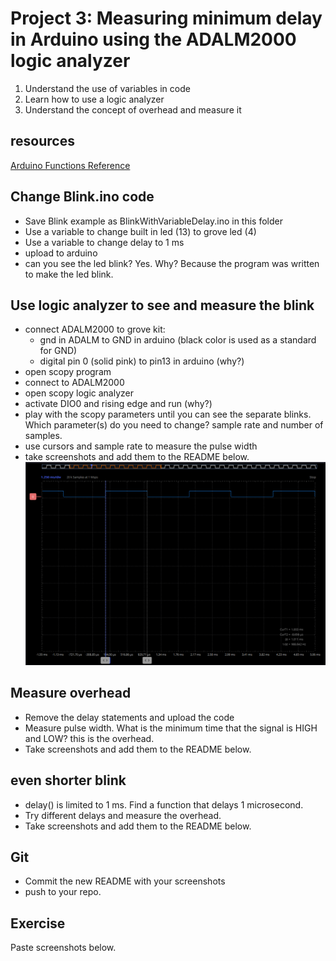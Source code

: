 # Project 3: Measuring minimum delay in Arduino using the ADALM2000 logic analyzer

1. Understand the use of variables in code
2. Learn how to use a logic analyzer
3. Understand the concept of overhead and measure it

## resources
[Arduino Functions Reference](https://www.arduino.cc/reference/en/)

## Change Blink.ino code
 - Save Blink example as BlinkWithVariableDelay.ino in this folder
 - Use a variable to change built in led (13) to grove led (4)
 - Use a variable to change delay to 1 ms 
 - upload to arduino
 - can you see the led blink? Yes. Why? Because the program was written to make the led blink.

## Use logic analyzer to see and measure the blink
 - connect ADALM2000 to grove kit: 
    - gnd in ADALM to GND in arduino (black color is used as a standard for GND)
    - digital pin 0 (solid pink) to pin13 in arduino (why?)
 - open scopy program
 - connect to ADALM2000
 - open scopy logic analyzer
 - activate DIO0 and rising edge and run (why?)
 - play with the scopy parameters until you can see the separate blinks. Which parameter(s) do you need to change? sample rate and number of samples.
 - use cursors and sample rate to measure the pulse width
 - take screenshots and add them to the README below.
 ![alt text](image.png)

## Measure overhead
 - Remove the delay statements and upload the code
 - Measure pulse width. What is the minimum time that the signal is HIGH and LOW? this is the overhead.
 - Take screenshots and add them to the README below.
 

## even shorter blink
- delay() is limited to 1 ms. Find a function that delays 1 microsecond. 
 - Try different delays and measure the overhead.
 - Take screenshots and add them to the README below.

## Git
 - Commit the new README with your screenshots
 - push to your repo.

## Exercise
Paste screenshots below.

